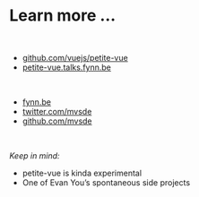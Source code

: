 # Learn more …

<br>

<v-clicks>

* [github.com/vuejs/petite-vue](https://github.com/vuejs/petite-vue)
* [petite-vue.talks.fynn.be](https://petite-vue.talks.fynn.be/)

</v-clicks>

<br>

<v-clicks>

* [fynn.be](https://fynn.be)
* [twitter.com/mvsde](https://twitter.com/mvsde)
* [github.com/mvsde](https://github.com/mvsde)

</v-clicks>

<br>

<v-click>

_Keep in mind:_

* petite-vue is kinda experimental
* One of Evan You’s spontaneous side projects

</v-click>

<!--
* Documentation and examples in repo
* Maybe check out Alpine.js
  * Similar to petite-vue
  * More features (e.g. transitions)
  * But also larger in size
-->
